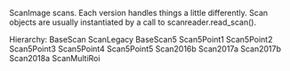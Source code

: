 ScanImage scans. Each version handles things a little differently. Scan objects are 
usually instantiated by a call to scanreader.read_scan().

Hierarchy:
BaseScan
    ScanLegacy
    BaseScan5
        Scan5Point1
        Scan5Point2
            Scan5Point3
                Scan5Point4
                Scan5Point5
                Scan2016b
                Scan2017a
                Scan2017b
                Scan2018a
    ScanMultiRoi
